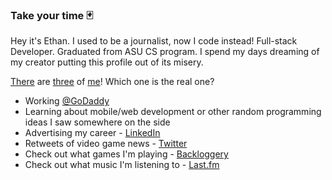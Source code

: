 ### Take your time 🃏

Hey it's Ethan. I used to be a journalist, now I code instead! Full-stack Developer. Graduated from ASU CS program. I spend my days dreaming of my creator putting this profile out of its misery.

[There](https://github.com/egilchrist-godaddy) are [three](https://github.com/ethan-gilchrist-privoro) of [me](https://github.com/EthanG45)! Which one is the real one?

- Working [@GoDaddy](https://github.com/godaddy)
- Learning about mobile/web development or other random programming ideas I saw somewhere on the side
- Advertising my career - [LinkedIn](https://www.linkedin.com/in/ethan-gilchrist/)
- Retweets of video game news - [Twitter](https://twitter.com/Ethan_G45)
- Check out what games I'm playing - [Backloggery](https://backloggery.com/Racecode)
- Check out what music I'm listening to - [Last.fm](https://www.last.fm/user/EthanG45)
